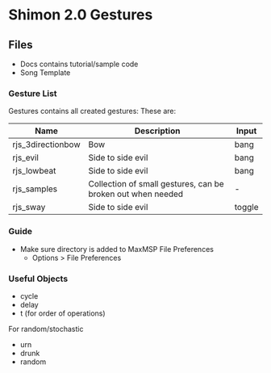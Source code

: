 # Shimon 2.0 Gestures

## Files
- Docs contains tutorial/sample code
- Song Template

### Gesture List
Gestures contains all created gestures:
These are:

| Name| Description | Input |
| --------------	|----------------	|---------------- |
| rjs_3directionbow     	| Bow            	|bang  |
| rjs_evil     	| Side to side evil       	| bang |
| rjs_lowbeat     	| Side to side evil       	| bang |
| rjs_samples     	| Collection of small gestures, can be broken out when needed     	| - |
| rjs_sway     	| Side to side evil       	| toggle |


###  Guide
- Make sure directory is added to MaxMSP File Preferences
  - Options > File Preferences

### Useful Objects
- cycle
- delay
- t (for order of operations)

For random/stochastic
- urn
- drunk
- random
